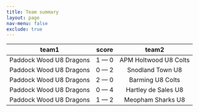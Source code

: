 ```yaml
---
title: Team summary
layout: page
nav-menu: false
exclude: true
---
```




|          team1          |    score    |         team2         |
|:-----------------------:|:-----------:|:---------------------:|
| Paddock Wood U8 Dragons | 1 &mdash; 0 | APM Holtwood U8 Colts |
| Paddock Wood U8 Dragons | 0 &mdash; 2 |   Snodland Town U8    |
| Paddock Wood U8 Dragons | 2 &mdash; 0 |   Barming U8 Colts    |
| Paddock Wood U8 Dragons | 0 &mdash; 4 |  Hartley de Sales U8  |
| Paddock Wood U8 Dragons | 1 &mdash; 2 |   Meopham Sharks U8   |

 <br /><br /><br />